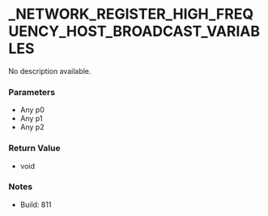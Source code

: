 # _NETWORK_REGISTER_HIGH_FREQUENCY_HOST_BROADCAST_VARIABLES

No description available.

### Parameters
* Any p0
* Any p1
* Any p2

### Return Value
* void

### Notes
* Build: 811

